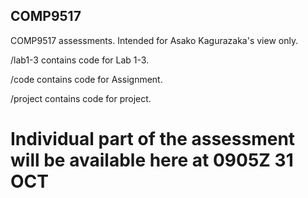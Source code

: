 ## COMP9517

COMP9517 assessments. Intended for Asako Kagurazaka's view only.

/lab1-3 contains code for Lab 1-3.

/code contains code for Assignment.

/project contains code for project.

# Individual part of the assessment will be available here at 0905Z 31 OCT

